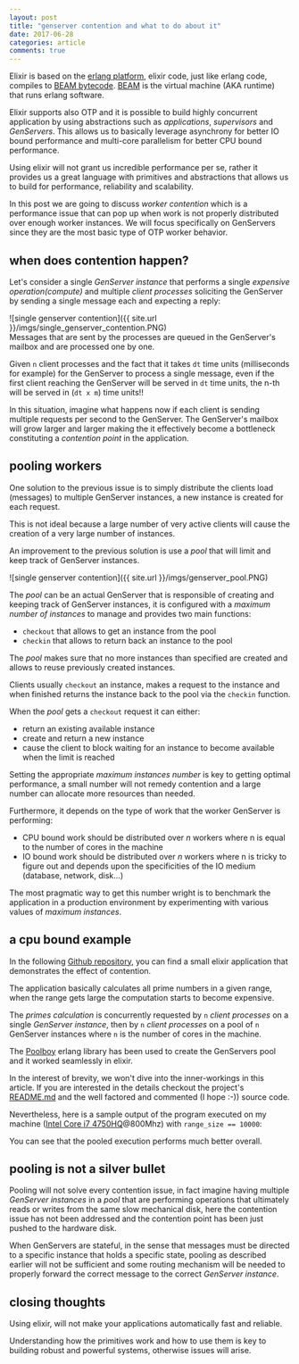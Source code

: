 ```yaml
---
layout: post
title: "genserver contention and what to do about it"
date: 2017-06-28
categories: article
comments: true
---
```


Elixir is based on the [erlang platform](https://www.erlang.org/), elixir code, just like erlang code, compiles to [BEAM bytecode](http://gomoripeti.github.io/beam_by_example/). [BEAM](http://www.erlang-factory.com/upload/presentations/708/HitchhikersTouroftheBEAM.pdf) is the virtual machine (AKA runtime) that runs erlang software.

Elixir supports also OTP and it is possible to build highly concurrent application by using abstractions such as *applications*, *supervisors* and *GenServers*. This allows us to basically leverage asynchrony for better IO bound performance and multi-core parallelism for better CPU bound performance.

Using elixir will not grant us incredible performance per se, rather it provides us a great language with primitives and abstractions that allows us to build for performance, reliability and scalability.   

In this post we are going to discuss *worker contention* which is a performance issue that can pop up when work is not properly distributed over enough worker instances. We will focus specifically on GenServers since they are the most basic type of OTP worker behavior.

## when does contention happen?


Let's consider a single *GenServer instance* that performs a single *expensive operation(compute)* and multiple *client processes* soliciting the GenServer by sending a single message each and expecting a reply:

<div class="img-container">
![single genserver contention]({{ site.url }}/imgs/single_genserver_contention.PNG)
</div>
Messages that are sent by the processes are queued in the GenServer's mailbox and are processed one by one.

Given `n` client processes and the fact that it takes `dt` time units (milliseconds for example) for the GenServer to process a single message, even if the first client reaching the GenServer will be served in `dt` time units, the n-th will be served in (`dt x m`) time units!!

In this situation, imagine what happens now if each client is sending multiple requests per second to the GenServer. The GenServer's mailbox will grow larger and larger making the it effectively become a bottleneck constituting a *contention point* in the application.

## pooling workers

One solution to the previous issue is to simply distribute the clients load (messages) to multiple GenServer instances, a new instance is created for each request. 

This is not ideal because a large number of very active clients will cause the creation of a very large number of instances.

An improvement to the previous solution is use a *pool* that will limit and keep track of GenServer instances.

<div class="img-container">
![single genserver contention]({{ site.url }}/imgs/genserver_pool.PNG)
</div>

The *pool* can be an actual GenServer that is responsible of creating and keeping track of GenServer instances, it is configured with a *maximum number of instances* to manage and provides two main functions: 
- `checkout` that allows to get an instance from the pool 
- `checkin` that allows to return back an instance to the pool 

The *pool* makes sure that no more instances than specified are created and allows to reuse previously created instances.

Clients usually `checkout` an instance, makes a request to the instance and when finished returns the instance back to the pool via the `checkin` function.

When the *pool* gets a `checkout` request it can either:
- return an existing available instance
- create and return a new instance
- cause the client to block waiting for an instance to become available when the limit is reached

Setting the appropriate *maximum instances number* is key to getting optimal performance, a small number will not remedy contention and a large number can allocate more resources than needed.

Furthermore, it depends on the type of work that the worker GenServer is performing:
 - CPU bound work should be distributed over *n* workers where n is equal to the number of cores in the machine
 - IO bound work should be distributed over *n* workers where n is tricky to figure out and depends upon the specificities of the IO medium (database, network, disk...)

The most pragmatic way to get this number wright is to benchmark the application in a production environment by experimenting with various values of *maximum instances*.

## a cpu bound example
In the following [Github repository](https://github.com/MissaouiChedy/Pooling), you can find a small elixir application that demonstrates the effect of contention.

The application basically calculates all prime numbers in a given range, when the range gets large the computation starts to become expensive.

The *primes calculation* is concurrently requested by `n` *client processes* on a single *GenServer instance*, then by `n` *client processes* on a pool of `n` GenServer instances where `n` is the number of cores in the machine.

The [Poolboy](https://github.com/devinus/poolboy) erlang library has been used to create the GenServers pool and it worked seamlessly in elixir.

In the interest of brevity, we won't dive into the inner-workings in this article. If you are interested in the details checkout the project's [README.md](https://github.com/MissaouiChedy/Pooling/blob/master/README.md) and the well factored and commented (I hope :-)) source code.

Nevertheless, here is a sample output of the program executed on my machine ([Intel Core i7 4750HQ](https://ark.intel.com/en/products/76087/Intel-Core-i7-4750HQ-Processor-6M-Cache-up-to-3_20-GHz)@800Mhz) with `range_size == 10000`:
<script src="https://gist.github.com/MissaouiChedy/ad4915add30c595ea03e66ceb4a4dcba.js"></script>

You can see that the pooled execution performs much better overall.

## pooling is not a silver bullet

Pooling will not solve every contention issue, in fact imagine having multiple *GenServer instances* in a *pool* that are performing operations that ultimately reads or writes from the same slow mechanical disk, here the contention issue has not been addressed and the contention point has been just pushed to the hardware disk.

When GenServers are stateful, in the sense that messages must be directed to a specific instance that holds a specific state, pooling as described earlier will not be sufficient and some routing mechanism will be needed to properly forward the correct message to the correct *GenServer instance*.

## closing thoughts
Using elixir, will not make your applications automatically fast and reliable.

Understanding how the primitives work and how to use them is key to building robust and powerful systems, otherwise issues will arise.  